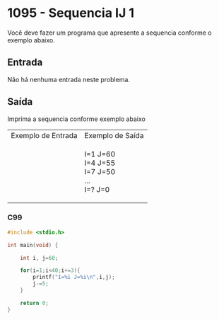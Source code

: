 <html>
  <body style="padding: 10px 0px">
    <div class="header">
      <h1>1095 - Sequencia IJ 1</h1>
      <div class="problem">
        <div class="description">
          <p>
            Você deve fazer um programa que apresente a sequencia conforme o
            exemplo abaixo.
          </p>
        </div>
        <h2>Entrada</h2>
        <div class="input">
          <p>Não há nenhuma entrada neste problema.</p>
        </div>
        <h2>Saída</h2>
        <div class="output">
          <p>Imprima a sequencia conforme exemplo abaixo</p>
        </div>
        <div class="both"></div>
        <table>
          <tbody>
            <tr>
              <td>Exemplo de Entrada</td>
              <td>Exemplo de Saída</td>
            </tr>
            <tr>
              <td class="division"></td>
              <td>
                <p>
                  I=1 J=60<br />
                  I=4 J=55<br />
                  I=7 J=50<br />
                  ...<br />
                  I=? J=0
                </p>
              </td>
            </tr>
          </tbody>
        </table>
      </div>
    </div>
  </body>
</html>

### C99

```c
#include <stdio.h>

int main(void) {

    int i, j=60;

    for(i=1;i<40;i+=3){
        printf("I=%i J=%i\n",i,j);
        j-=5;
    }

    return 0;
}
```
